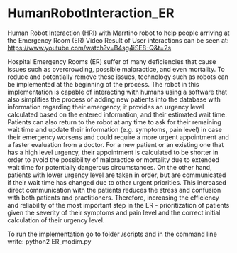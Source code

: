 # HumanRobotInteraction_ER
Human Robot Interaction (HRI) with Marrtino robot to help people arriving at the Emergency Room (ER)
Video Result of User interactions can be seen at: https://www.youtube.com/watch?v=B4sg4iSE8-Q&t=2s

Hospital Emergency Rooms (ER) suffer of many deficiencies that cause issues such as overcrowding, possible malpractice, and even mortality. To reduce and potentially remove these issues, technology such as robots can be implemented at the beginning of the process. The robot in this implementation is capable of interacting with humans using a software that also simplifies the process of adding new patients into the database with information regarding their emergency, it provides an urgency level calculated based on the entered information, and their estimated wait time. Patients can also return to the robot at any time to ask for their remaining wait time and update their information (e.g. symptoms, pain level) in case their emergency worsens and could require a more urgent appointment and a faster evaluation from a doctor. For a new patient or an existing one that has a high level urgency, their appointment is calculated to be shorter in order to avoid the possibility of malpractice or mortality due to extended wait time for potentially dangerous circumstances. On the other hand, patients with lower urgency level are taken in order, but are communicated if their wait time has changed due to other urgent priorities. This increased direct communication with the patients reduces the stress and confusion with both patients and practitioners. Therefore, increasing the efficiency and reliability of the most important step in the ER - prioritization of patients given the severity of their symptoms and pain level and the correct initial calculation of their urgency level.

To run the implementation go to folder /scripts and in the command line write: python2 ER_modim.py

